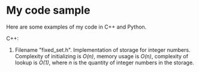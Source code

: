 # My code sample

Here are some examples of my code in C++ and Python. <br />


C++: <br />

1. Filename "fixed_set.h". Implementation of storage for integer numbers. Complexity of initializing is *O(n)*, memory usage is *O(n)*, complexity of lookup is *O(1)*, where *n* is the quantity of integer numbers in the storage. 
